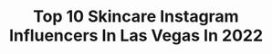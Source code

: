 ---
title: Top 10 Skincare Instagram Influencers In Las Vegas In 2022
description: >-
  Find top skincare Instagram influencers in Las Vegas in 2022. Most popular hashtags: #lasvegas #skincare #halloween #fashionmodel.
platform: Instagram
hits: 48
text_top: Analyze the best Instagram accounts on inBeat.
text_bottom: Our database holds 48 Instagram influencers like this in Las Vegas, United States for you to contact.
profiles:
  - username: "cesarinzunxa"
    fullname: >-
      CÈSAR INZUNXA
    bio: >-
      las vegas, nevada • 1993 🏹 living in my twenties, I’ll never get back.
    location: "United States"
    followers: 6020
    engagement: 582
    commentsToLikes: 0.169726
    id: ck8t6c8jad2fr0j78gzfpmntc
    verified: false
    hashtags: "#guyswithstyle, #therealhouseplantsofinstagram, #house, #ihavethisthingwithurbanjungles"
  - username: "airoticlv"
    fullname: >-
      BRANDON PEREYDA “AXLE”
    bio: >-
      Cirque Du Soleil Aerial Chains Artist & Backup MC as AXLE at #ZUMANITY and Realtor at Wardley Real Estate 🏡
    location: "United States"
    followers: 27045
    engagement: 272
    commentsToLikes: 0.029235
    id: ck5cksxztxjt20i11hiauy8tg
    verified: false
    hashtags: "#friends, #aerialchains, #happy, #wardleyrealestate"
  - username: "skincarestandard"
    fullname: >-
      Rachael
    bio: >-
      skincare + beauty enthusiast in las vegas ✨
    location: "United States"
    followers: 33148
    engagement: 415
    commentsToLikes: 0.178713
    id: ck0vv9cc8o4gw0i19mly65dj9
    verified: false
    hashtags: "#crabtreeandevelyn, #ad, #borncuriousgrownwild, #betranscendentskin"
  - username: "bodhi.bites"
    fullname: >-
      Bodhi Rye Cheung
    bio: >-
      2 year old Canadian Chinese American taking a bite out of life in Delhi & Vegas #BodhiBites YT Bodhi Bites Page by @chefkelvincheung & @andreamicheleb
    location: "United States"
    followers: 5978
    engagement: 1013
    commentsToLikes: 0.028005
    id: ckf5m1wcnry3v0j23au9gb6w7
    verified: false
    hashtags: "#eggs, #babychef, #toddler, #kidchef"
  - username: "shaylenepase"
    fullname: >-
      Shaylene
    bio: >-
      ☀️ Florida based 🐢 PR 11/13-11/17 👢 Dallas 12/4-12/8 🖤 @twisted_angels_models ♏️ 1/2 @scorpiosisters_fl ❤️ @lala_latouche 🙋🏻‍♀️ @shaylenecreates
    location: "United States"
    followers: 38622
    engagement: 158
    commentsToLikes: 0.050794
    id: ck5q224d5dwet0i11n4zy3jpi
    verified: false
    hashtags: "#scorpiosisters, #blackandwhitephotography, #studiophotography, #inkedbabes"
  - username: "caro.valero"
    fullname: >-
      CAROLINA VALERO
    bio: >-
      ▫️Marketing | Model | Fitness Model | ▫️Brand Ambassador 👉🏽 ONLY PAID collabs 🏋🏼‍♀️ Fitness & Healthy Lifestyle 🍃 📍Miami 🇺🇲
    location: "United States"
    followers: 100061
    engagement: 192
    commentsToLikes: 0.049253
    id: ck5c9alkvb3aq0i115ajxzm4x
    verified: false
    hashtags: "#yacht, #bodygoals, #swimwear, #instafashion"
  - username: "glowinriss"
    fullname: >-
      Marissa
    bio: >-
      ✨GLOWINRISS Weekly story giveaways Makeup Mom| Beauty & Lifestyle Content Creator 💌Email only for collaboration
    location: "United States"
    followers: 52697
    engagement: 120
    commentsToLikes: 0.061009
    id: ck0u8nfi17wpa0i19jcib3vhx
    verified: false
    hashtags: "#anastasiasoare, #milkmakeup, #tutorial, #nyxprofessionalmakeup"
  - username: "shelbi2b"
    fullname: >-
      Shelbi Byrnes
    bio: >-
      🔒God 1st #treasurefierce 📍Las vegas 💎NYC |@fentonmodels 👠LA | @qmanagementla 💪🏾 @neoufitness click link in bio!
    location: "United States"
    followers: 18242
    engagement: 431
    commentsToLikes: 0.036984
    id: ck0tzh61yqf1g0i19exe6sby7
    verified: false
    hashtags: "#cluster, #eyelinerstamp, #fitnessessentials, #mintwell"
  - username: "priscillamoy"
    fullname: >-
      ✨𝒫𝑅𝐼𝒮𝒞𝐼𝐿𝐿𝒜 𝑀𝒪𝒴 ✨
    bio: >-
      🇨🇳🇺🇸♌️ © Chicago ⇢📍Las Vegas Model•Actress•Dancer Athlete•Painter•YouTuber Illinois Wesleyan University '15 @envymodels @bestagencylv
    location: "United States"
    followers: 44540
    engagement: 165
    commentsToLikes: 0.125401
    id: ck0vuw6wxmfun0i198b0j1dan
    verified: false
    hashtags: "#fallweather, #ootd, #envymodels, #swipe"
  - username: "lyndsinreallife"
    fullname: >-
      Lyndsay Marvin
    bio: >-
      ♤ las vegas, nv ✍︎ lifestyle + travel blogger & influencer ♥︎ dog mom @archieinlv ♡ @timzefootballer 💍 ✉︎ lyndsinreallife@gmail.com
    location: "United States"
    followers: 5308
    engagement: 128
    commentsToLikes: 0.216544
    id: ckh6rif0q3n6g0j23blbmb4w8
    verified: false
    hashtags: "#7thgenpartner, #valleyoffirestatepark, #valleyoffire, #ambcollab"
---